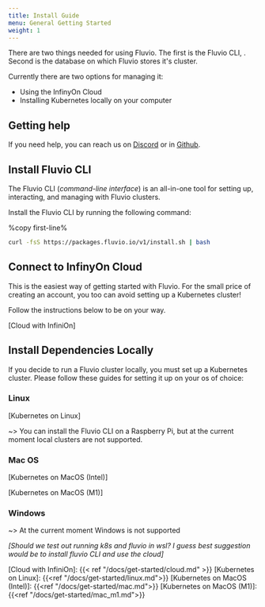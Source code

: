 ```yaml
---
title: Install Guide
menu: General Getting Started
weight: 1
---
```


There are two things needed for using Fluvio. The first is the Fluvio CLI, . 
Second is the database on which Fluvio stores it's cluster.

Currently there are two options for managing it:
- Using the InfinyOn Cloud
- Installing Kubernetes locally on your computer

## Getting help

If you need help, you can reach us on [Discord](https://discordapp.com/invite/bBG2dTz) 
or in [Github](https://github.com/infinyon/fluvio/issues).

## Install Fluvio CLI

The Fluvio CLI (_command-line interface_) is an all-in-one tool for setting up, interacting, and managing with Fluvio clusters.

Install the Fluvio CLI by running the following command:

%copy first-line%
```bash
curl -fsS https://packages.fluvio.io/v1/install.sh | bash
```
	
## Connect to InfinyOn Cloud

This is the easiest way of getting started with Fluvio. 
For the small price of creating an account, you too can avoid setting up a Kubernetes cluster!

Follow the instructions below to be on your way.

[Cloud with InfiniOn]

## Install Dependencies Locally

If you decide to run a Fluvio cluster locally, you must set up a Kubernetes cluster. 
Please follow these guides for setting it up on your os of choice:

### Linux

[Kubernetes on Linux]

~> You can install the Fluvio CLI on a Raspberry Pi, but at the current moment local clusters are not supported.

### Mac OS

[Kubernetes on MacOS (Intel)]

[Kubernetes on MacOS (M1)]

### Windows

~> At the current moment Windows is not supported

_[Should we test out running k8s and fluvio in wsl? 
I guess best suggestion would be to install fluvio CLI and use the cloud]_

[Cloud with InfiniOn]: {{< ref "/docs/get-started/cloud.md" >}}
[Kubernetes on Linux]: {{<ref "/docs/get-started/linux.md">}}
[Kubernetes on MacOS (Intel)]: {{<ref "/docs/get-started/mac.md">}}
[Kubernetes on MacOS (M1)]: {{<ref "/docs/get-started/mac_m1.md">}}
